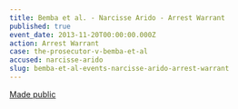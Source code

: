 ```yaml
---
title: Bemba et al. - Narcisse Arido - Arrest Warrant
published: true
event_date: 2013-11-20T00:00:00.000Z
action: Arrest Warrant
case: the-prosecutor-v-bemba-et-al
accused: narcisse-arido
slug: bemba-et-al-events-narcisse-arido-arrest-warrant
---
```



[Made public](http://www.icc-cpi.int/iccdocs/doc/doc1694691.pdf)